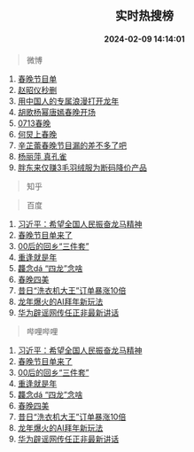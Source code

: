 <div align="center"><h2>实时热搜榜</h2><h4>2024-02-09 14:14:01</h4></div>

> 微博  

1. [春晚节目单](https://s.weibo.com/weibo?q=%E6%98%A5%E6%99%9A%E8%8A%82%E7%9B%AE%E5%8D%95&t=31&band_rank=1&Refer=top)<br />
2. [赵昭仪秒删](https://s.weibo.com/weibo?q=%23%E8%B5%B5%E6%98%AD%E4%BB%AA%E7%A7%92%E5%88%A0%23&t=31&band_rank=2&Refer=top)<br />
3. [用中国人的专属浪漫打开龙年](https://s.weibo.com/weibo?q=%23%E7%94%A8%E4%B8%AD%E5%9B%BD%E4%BA%BA%E7%9A%84%E4%B8%93%E5%B1%9E%E6%B5%AA%E6%BC%AB%E6%89%93%E5%BC%80%E9%BE%99%E5%B9%B4%23&t=31&band_rank=3&Refer=top)<br />
4. [胡歌杨幂唐嫣春晚开场](https://s.weibo.com/weibo?q=%23%E8%83%A1%E6%AD%8C%E6%9D%A8%E5%B9%82%E5%94%90%E5%AB%A3%E6%98%A5%E6%99%9A%E5%BC%80%E5%9C%BA%23&t=31&band_rank=4&Refer=top)<br />
5. [0713春晚](https://s.weibo.com/weibo?q=0713%E6%98%A5%E6%99%9A&t=31&band_rank=5&Refer=top)<br />
6. [何炅上春晚](https://s.weibo.com/weibo?q=%23%E4%BD%95%E7%82%85%E4%B8%8A%E6%98%A5%E6%99%9A%23&t=31&band_rank=6&Refer=top)<br />
7. [辛芷蕾春晚节目漏的差不多了吧](https://s.weibo.com/weibo?q=%23%E8%BE%9B%E8%8A%B7%E8%95%BE%E6%98%A5%E6%99%9A%E8%8A%82%E7%9B%AE%E6%BC%8F%E7%9A%84%E5%B7%AE%E4%B8%8D%E5%A4%9A%E4%BA%86%E5%90%A7%23&t=31&band_rank=7&Refer=top)<br />
8. [杨丽萍 真孔雀](https://s.weibo.com/weibo?q=%E6%9D%A8%E4%B8%BD%E8%90%8D%20%E7%9C%9F%E5%AD%94%E9%9B%80&t=31&band_rank=8&Refer=top)<br />
9. [胖东来仅赚3毛羽绒服为断码降价产品](https://s.weibo.com/weibo?q=%23%E8%83%96%E4%B8%9C%E6%9D%A5%E4%BB%85%E8%B5%9A3%E6%AF%9B%E7%BE%BD%E7%BB%92%E6%9C%8D%E4%B8%BA%E6%96%AD%E7%A0%81%E9%99%8D%E4%BB%B7%E4%BA%A7%E5%93%81%23&t=31&band_rank=9&Refer=top)<br />

> 知乎  


> 百度  

1. [习近平：希望全国人民振奋龙马精神](https://www.baidu.com/s?wd=%E4%B9%A0%E8%BF%91%E5%B9%B3%EF%BC%9A%E5%B8%8C%E6%9C%9B%E5%85%A8%E5%9B%BD%E4%BA%BA%E6%B0%91%E6%8C%AF%E5%A5%8B%E9%BE%99%E9%A9%AC%E7%B2%BE%E7%A5%9E&sa=fyb_news&rsv_dl=fyb_news)<br />
2. [春晚节目单来了](https://www.baidu.com/s?wd=%E6%98%A5%E6%99%9A%E8%8A%82%E7%9B%AE%E5%8D%95%E6%9D%A5%E4%BA%86&sa=fyb_news&rsv_dl=fyb_news)<br />
3. [00后的回乡“三件套”](https://www.baidu.com/s?wd=00%E5%90%8E%E7%9A%84%E5%9B%9E%E4%B9%A1%E2%80%9C%E4%B8%89%E4%BB%B6%E5%A5%97%E2%80%9D&sa=fyb_news&rsv_dl=fyb_news)<br />
4. [重逢就是年](https://www.baidu.com/s?wd=%E9%87%8D%E9%80%A2%E5%B0%B1%E6%98%AF%E5%B9%B4&sa=fyb_news&rsv_dl=fyb_news)<br />
5. [龘念dá “四龙”念啥](https://www.baidu.com/s?wd=%E9%BE%98%E5%BF%B5d%C3%A1+%E2%80%9C%E5%9B%9B%E9%BE%99%E2%80%9D%E5%BF%B5%E5%95%A5&sa=fyb_news&rsv_dl=fyb_news)<br />
6. [春晚四美](https://www.baidu.com/s?wd=%E6%98%A5%E6%99%9A%E5%9B%9B%E7%BE%8E&sa=fyb_news&rsv_dl=fyb_news)<br />
7. [昔日“洗衣机大王”订单暴涨10倍](https://www.baidu.com/s?wd=%E6%98%94%E6%97%A5%E2%80%9C%E6%B4%97%E8%A1%A3%E6%9C%BA%E5%A4%A7%E7%8E%8B%E2%80%9D%E8%AE%A2%E5%8D%95%E6%9A%B4%E6%B6%A810%E5%80%8D&sa=fyb_news&rsv_dl=fyb_news)<br />
8. [龙年爆火的AI拜年新玩法](https://www.baidu.com/s?wd=%E9%BE%99%E5%B9%B4%E7%88%86%E7%81%AB%E7%9A%84AI%E6%8B%9C%E5%B9%B4%E6%96%B0%E7%8E%A9%E6%B3%95&sa=fyb_news&rsv_dl=fyb_news)<br />
9. [华为辟谣网传任正非最新讲话](https://www.baidu.com/s?wd=%E5%8D%8E%E4%B8%BA%E8%BE%9F%E8%B0%A3%E7%BD%91%E4%BC%A0%E4%BB%BB%E6%AD%A3%E9%9D%9E%E6%9C%80%E6%96%B0%E8%AE%B2%E8%AF%9D&sa=fyb_news&rsv_dl=fyb_news)<br />

> 哔哩哔哩  

1. [习近平：希望全国人民振奋龙马精神](https://www.baidu.com/s?wd=%E4%B9%A0%E8%BF%91%E5%B9%B3%EF%BC%9A%E5%B8%8C%E6%9C%9B%E5%85%A8%E5%9B%BD%E4%BA%BA%E6%B0%91%E6%8C%AF%E5%A5%8B%E9%BE%99%E9%A9%AC%E7%B2%BE%E7%A5%9E&sa=fyb_news&rsv_dl=fyb_news)<br />
2. [春晚节目单来了](https://www.baidu.com/s?wd=%E6%98%A5%E6%99%9A%E8%8A%82%E7%9B%AE%E5%8D%95%E6%9D%A5%E4%BA%86&sa=fyb_news&rsv_dl=fyb_news)<br />
3. [00后的回乡“三件套”](https://www.baidu.com/s?wd=00%E5%90%8E%E7%9A%84%E5%9B%9E%E4%B9%A1%E2%80%9C%E4%B8%89%E4%BB%B6%E5%A5%97%E2%80%9D&sa=fyb_news&rsv_dl=fyb_news)<br />
4. [重逢就是年](https://www.baidu.com/s?wd=%E9%87%8D%E9%80%A2%E5%B0%B1%E6%98%AF%E5%B9%B4&sa=fyb_news&rsv_dl=fyb_news)<br />
5. [龘念dá “四龙”念啥](https://www.baidu.com/s?wd=%E9%BE%98%E5%BF%B5d%C3%A1+%E2%80%9C%E5%9B%9B%E9%BE%99%E2%80%9D%E5%BF%B5%E5%95%A5&sa=fyb_news&rsv_dl=fyb_news)<br />
6. [春晚四美](https://www.baidu.com/s?wd=%E6%98%A5%E6%99%9A%E5%9B%9B%E7%BE%8E&sa=fyb_news&rsv_dl=fyb_news)<br />
7. [昔日“洗衣机大王”订单暴涨10倍](https://www.baidu.com/s?wd=%E6%98%94%E6%97%A5%E2%80%9C%E6%B4%97%E8%A1%A3%E6%9C%BA%E5%A4%A7%E7%8E%8B%E2%80%9D%E8%AE%A2%E5%8D%95%E6%9A%B4%E6%B6%A810%E5%80%8D&sa=fyb_news&rsv_dl=fyb_news)<br />
8. [龙年爆火的AI拜年新玩法](https://www.baidu.com/s?wd=%E9%BE%99%E5%B9%B4%E7%88%86%E7%81%AB%E7%9A%84AI%E6%8B%9C%E5%B9%B4%E6%96%B0%E7%8E%A9%E6%B3%95&sa=fyb_news&rsv_dl=fyb_news)<br />
9. [华为辟谣网传任正非最新讲话](https://www.baidu.com/s?wd=%E5%8D%8E%E4%B8%BA%E8%BE%9F%E8%B0%A3%E7%BD%91%E4%BC%A0%E4%BB%BB%E6%AD%A3%E9%9D%9E%E6%9C%80%E6%96%B0%E8%AE%B2%E8%AF%9D&sa=fyb_news&rsv_dl=fyb_news)<br />
